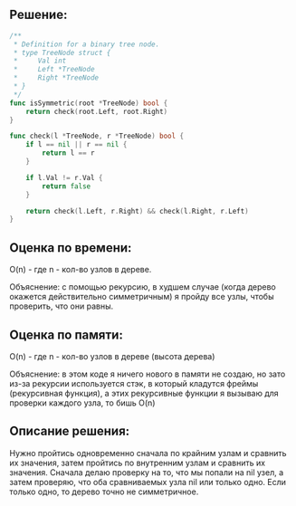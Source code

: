 ## Решение:
```go
/**
 * Definition for a binary tree node.
 * type TreeNode struct {
 *     Val int
 *     Left *TreeNode
 *     Right *TreeNode
 * }
 */
func isSymmetric(root *TreeNode) bool {
    return check(root.Left, root.Right)
}

func check(l *TreeNode, r *TreeNode) bool {
    if l == nil || r == nil {
        return l == r
    }

    if l.Val != r.Val {
        return false
    }

    return check(l.Left, r.Right) && check(l.Right, r.Left)
}
```

## Оценка по времени:
O(n) - где n - кол-во узлов в дереве.

Объяснение: с помощью рекурсию, в худшем случае (когда дерево окажется действительно симметричным) я пройду все узлы, чтобы проверить, что они равны.

## Оценка по памяти:
O(n) - где n - кол-во узлов в дереве (высота дерева)

Объяснение: в этом коде я ничего нового в памяти не создаю, но зато из-за рекурсии используется стэк, в который кладутся фреймы (рекурсивная функция), а этих рекурсивные функции я вызываю для проверки каждого узла, то бишь O(n)

## Описание решения:
Нужно пройтись одновременно сначала по крайним узлам и сравнить их значения, затем пройтись по внутренним узлам и сравнить их значения. Сначала делаю проверку на то, что мы попали на nil узел, а затем проверяю, что оба сравниваемых узла nil или только одно. Если только одно, то дерево точно не симметричное.
